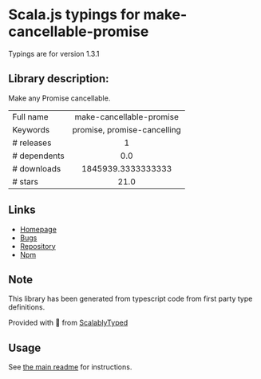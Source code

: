 
# Scala.js typings for make-cancellable-promise

Typings are for version 1.3.1

## Library description:
Make any Promise cancellable.

|                    |                 |
| ------------------ | :-------------: |
| Full name          | make-cancellable-promise |
| Keywords           | promise, promise-cancelling |
| # releases         | 1 |
| # dependents       | 0.0 |
| # downloads        | 1845939.3333333333 |
| # stars            | 21.0 |

## Links
- [Homepage](https://github.com/wojtekmaj/make-cancellable-promise#readme)
- [Bugs](https://github.com/wojtekmaj/make-cancellable-promise/issues)
- [Repository](https://github.com/wojtekmaj/make-cancellable-promise)
- [Npm](https://www.npmjs.com/package/make-cancellable-promise)
    


## Note
This library has been generated from typescript code from first party type definitions.

Provided with :purple_heart: from [ScalablyTyped](https://github.com/oyvindberg/ScalablyTyped)

## Usage
See [the main readme](../../readme.md) for instructions.


